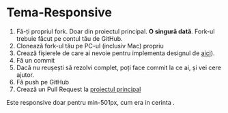 # Tema-Responsive

1. Fă-ți propriul fork. Doar din proiectul principal. **O singură dată**. Fork-ul trebuie făcut pe contul tău de GitHub.
2. Clonează fork-ul tău pe PC-ul (inclusiv Mac) propriu
3. Crează fișierele de care ai nevoie pentru implementa designul de [aici](https://www.figma.com/file/xEktFZL9eoqJ7lnmie6ufk/Teme-Front-End-by-Cornel?node-id=1004%3A200&t=X82b3CjvbAtc3Fj6-4)).
4. Fă un commit 
5. Dacă nu reușești să rezolvi complet, poți face commit la ce ai, și vei cere ajutor.
6. Fă push pe GitHub
7. Crează un Pull Request la [proiectul principal](https://github.com/ITSchool-Web-Force/Tema-Responsive/pulls)

Este responsive doar pentru min-501px, cum era in cerinta .
